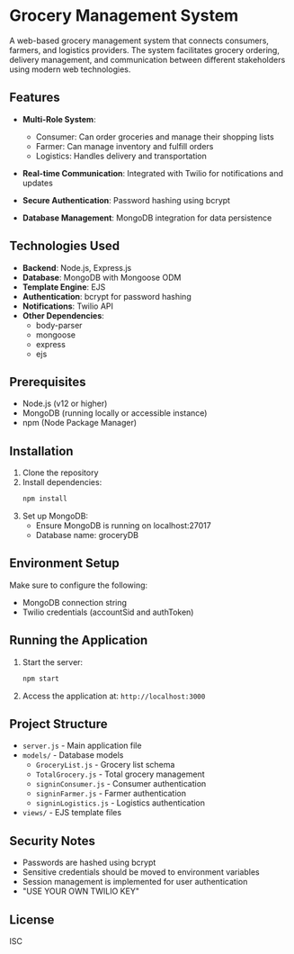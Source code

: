 # Grocery Management System

A web-based grocery management system that connects consumers, farmers, and logistics providers. The system facilitates grocery ordering, delivery management, and communication between different stakeholders using modern web technologies.

## Features

- **Multi-Role System**:
  - Consumer: Can order groceries and manage their shopping lists
  - Farmer: Can manage inventory and fulfill orders
  - Logistics: Handles delivery and transportation

- **Real-time Communication**: Integrated with Twilio for notifications and updates
- **Secure Authentication**: Password hashing using bcrypt
- **Database Management**: MongoDB integration for data persistence

## Technologies Used

- **Backend**: Node.js, Express.js
- **Database**: MongoDB with Mongoose ODM
- **Template Engine**: EJS
- **Authentication**: bcrypt for password hashing
- **Notifications**: Twilio API
- **Other Dependencies**:
  - body-parser
  - mongoose
  - express
  - ejs

## Prerequisites

- Node.js (v12 or higher)
- MongoDB (running locally or accessible instance)
- npm (Node Package Manager)

## Installation

1. Clone the repository
2. Install dependencies:
   ```bash
   npm install
   ```
3. Set up MongoDB:
   - Ensure MongoDB is running on localhost:27017
   - Database name: groceryDB

## Environment Setup

Make sure to configure the following:
- MongoDB connection string
- Twilio credentials (accountSid and authToken)

## Running the Application

1. Start the server:
   ```bash
   npm start
   ```
2. Access the application at: `http://localhost:3000`

## Project Structure

- `server.js` - Main application file
- `models/` - Database models
  - `GroceryList.js` - Grocery list schema
  - `TotalGrocery.js` - Total grocery management
  - `signinConsumer.js` - Consumer authentication
  - `signinFarmer.js` - Farmer authentication
  - `signinLogistics.js` - Logistics authentication
- `views/` - EJS template files

## Security Notes

- Passwords are hashed using bcrypt
- Sensitive credentials should be moved to environment variables
- Session management is implemented for user authentication
- "USE YOUR OWN TWILIO KEY"

## License

ISC
